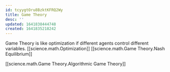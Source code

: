 ```yaml
---
id: tcyygtOru8BzktKFRQ2Wy
title: Game Theory
desc: ''
updated: 1641838444748
created: 1641835218242
---
```

Game Theory is like optimization if different agents control different variables.
[[science.math.Optimization]]
[[science.math.Game Theory.Nash Equilibrium]]

[[science.math.Game Theory.Algorithmic Game Theory]]
